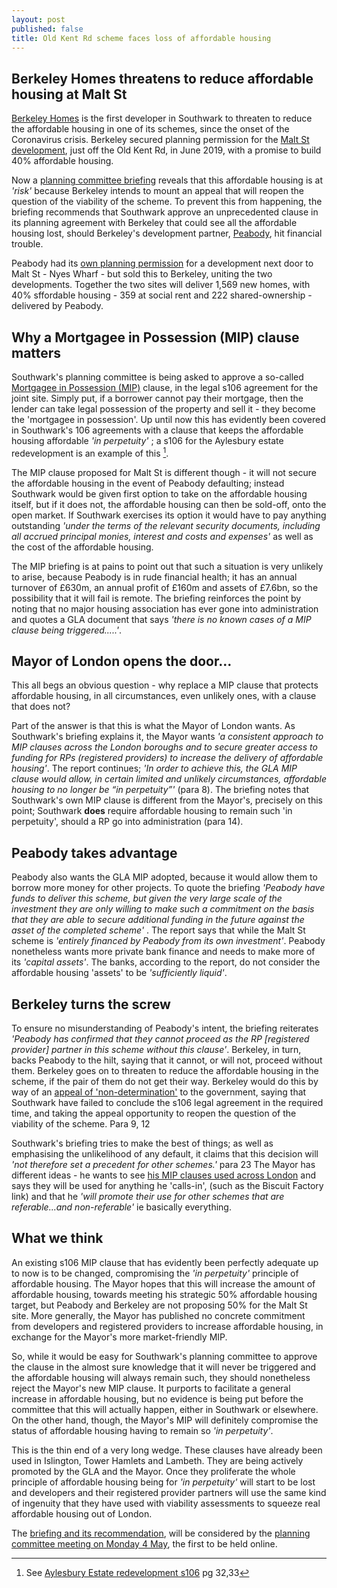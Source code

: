 ```yaml
---
layout: post
published: false
title: Old Kent Rd scheme faces loss of affordable housing
---
```

## Berkeley Homes threatens to reduce affordable housing at Malt St

[Berkeley Homes](http://www.berkeley-oldkentroad.co.uk/) is the first developer in Southwark to threaten to reduce the affordable housing in one of its schemes, since the onset of the Coronavirus crisis.  Berkeley secured planning permission for the [Malt St development](https://planning.southwark.gov.uk/online-applications-old/simpleSearchResults.do?action=firstPage), just off the Old Kent Rd, in June 2019, with a promise to build 40% affordable housing.  

Now a [planning committee briefing](http://moderngov.southwark.gov.uk/documents/s88488/Report%20Mortgagee%20in%20possession%20S106%20clause-%20Malt%20Street%20redevelopment.pdf) reveals that this affordable housing is at _'risk'_  because Berkeley intends to mount an appeal that will reopen the question of the viability of the scheme.  To prevent this from happening, the briefing recommends that Southwark approve an unprecedented clause in its planning agreement with Berkeley that could see all the affordable housing lost, should Berkeley's development partner, [Peabody](https://www.peabodysales.co.uk/blog/future-developments-sales-launches/peabody-secure-deal-to-deliver-224-new-shared-ownership-homes-in-southwark-in-collaboration-with-berkeley-homes/), hit financial trouble.

Peabody had its [own planning permission](http://moderngov.southwark.gov.uk/documents/s77120/Item%203%20-%20Report%2017AP4596.pdf) for a development next door to Malt St - Nyes Wharf - but sold this to Berkeley, uniting the two developments.  Together the two sites will deliver 1,569 new homes, with 40% sffordable housing - 359 at social rent and 222 shared-ownership - delivered by Peabody.

## Why a Mortgagee in Possession (MIP) clause matters

Southwark's planning committee is being asked to approve a so-called [Mortgagee in Possession (MIP)](https://www.oxfordreference.com/view/10.1093/oi/authority.20110803100211114) clause, in the legal s106 agreement for the joint site.  Simply put, if a borrower cannot pay their mortgage, then the lender can take legal possession of the property and sell it - they become the 'mortgagee in possession'.  Up until now this has evidently been covered in Southwark's 106 agreements with a clause that keeps the affordable housing affordable _'in perpetuity'_ ; a s106 for the Aylesbury estate redevelopment is an example of this [^1].

The MIP clause proposed for Malt St is different though - it will not secure the affordable housing in the event of Peabody defaulting; instead Southwark would be given first option to take on the affordable housing itself, but if it does not, the affordable housing can then be sold-off, onto the open market.  If Southwark exercises its option it would have to pay anything outstanding _'under the terms of the relevant security documents, including all accrued principal monies, interest and costs and expenses'_ as well as the cost of the affordable housing. 

The MIP briefing is at pains to point out that such a situation is very unlikely to arise, because Peabody is in rude financial health; it has an annual turnover of £630m, an annual profit of £160m and assets of £7.6bn, so the possibility that it will fail is remote.  The briefing reinforces the point by noting that no major housing association has ever gone into administration and quotes a GLA document that says _'there is no known cases of a MIP clause being triggered.....'_.

## Mayor of London opens the door...

This all begs an obvious question - why replace a MIP clause that protects affordable housing, in all circumstances, even unlikely ones, with a clause that does not?  

Part of the answer is that this is what the Mayor of London wants.  As Southwark's briefing explains it, the Mayor wants  _'a consistent approach to MIP clauses across the London boroughs and to secure greater access to funding for RPs (registered providers) to increase the delivery of affordable housing'_.  The report continues; _'In order to achieve this, the GLA MIP clause would allow, in certain limited and unlikely circumstances, affordable housing to no longer be “in perpetuity”'_ (para 8).  The briefing notes that Southwark's own MIP clause is different from the Mayor's, precisely on this point; Southwark **does** require affordable housing to remain such 'in perpetuity', should a RP go into administration (para 14). 

## Peabody takes advantage

Peabody also wants the GLA MIP adopted, because it would allow them to borrow more money for other projects.  To quote the briefing _'Peabody have funds to deliver this scheme, but given the very large scale of the investment they are only willing to make such a commitment on the basis that they are able to secure additional funding in the future against the asset of the completed scheme'_ .  The report says that while the Malt St scheme is _'entirely financed by Peabody from its own investment'_.  Peabody nonetheless wants more private bank finance and needs to make more of its _'capital assets'_. The banks, according to the report, do not consider the affordable housing 'assets' to be _'sufficiently liquid'_.

## Berkeley turns the screw

To ensure no misunderstanding of Peabody's intent, the briefing reiterates _'Peabody has confirmed that they cannot proceed as the RP [registered provider] partner in this scheme without this clause'_. Berkeley, in turn, backs Peabody to the hilt, saying that it cannot, or will not, proceed without them. Berkeley goes on to threaten to reduce the affordable housing in the scheme, if the pair of them do not get their way.  Berkeley would do this by way of an [appeal of 'non-determination'](https://www.planningportal.co.uk/info/200232/planning_applications/58/the_decision-making_process/8) to the government, saying that Southwark have failed to conclude the s106 legal agreement in the required time, and taking the appeal opportunity to reopen the question of the viability of the scheme.    Para 9, 12

Southwark's briefing tries to make the best of things; as well as emphasising the unlikelihood of any default, it claims that this decision will _'not therefore set a precedent for other schemes.'_ para 23  The Mayor has different ideas - he wants to see [his MIP clauses used across London](https://www.housing.org.uk/globalassets/files/resource-files/gla_practice_note_mortgagee_in_possession_january_2019.pdf) and says they will be used for anything he 'calls-in', (such as the Biscuit Factory link) and that he _'will promote their use for other schemes that are referable...and non-referable'_ ie basically everything.

## What we think

An existing s106 MIP clause that has evidently been perfectly adequate up to now is to be changed, compromising the _'in perpetuity'_ principle of affordable housing.  The Mayor hopes that this will increase the amount of affordable housing, towards meeting his strategic 50% affordable housing target, but Peabody and Berkeley are not proposing 50% for the Malt St site.  More generally, the Mayor has published no concrete commitment from developers and registered providers to increase affordable housing,  in exchange for the Mayor's more market-friendly MIP. 

So, while it would be easy for Southwark's planning committee to approve the clause in the almost sure knowledge that it will never be triggered and the affordable housing will always remain such, they should nonetheless reject the Mayor's new MIP clause. It purports to facilitate a general increase in affordable housing, but no evidence is being put before the committee that this will actually happen, either in Southwark or elsewhere.  On the other hand, though, the Mayor's MIP will definitely compromise the status of affordable housing having to remain so _'in perpetuity'_.

This is the thin end of a very long wedge.  These clauses have already been used in Islington, Tower Hamlets and Lambeth.  They are being actively promoted by the GLA and the Mayor.  Once they proliferate the whole principle of affordable housing being for _'in perpetuity'_ will start to be lost and developers and their registered provider partners will use the same kind of ingenuity that they have used with viability assessments to squeeze real affordable housing out of London.

The [briefing and its recommendation](http://moderngov.southwark.gov.uk/documents/s88488/Report%20Mortgagee%20in%20possession%20S106%20clause-%20Malt%20Street%20redevelopment.pdf), will be considered by the [planning committee meeting on Monday 4 May](http://moderngov.southwark.gov.uk/ieListDocuments.aspx?CId=119&MId=6643&Ver=4), the first to be held online.

[^1]: See [Aylesbury Estate redevelopment s106](http://planbuild.southwark.gov.uk/documents/?GetDocument=%7b%7b%7b!oF%2bbR3wNmlaiCxJPcqtGXw%3d%3d!%7d%7d%7d) pg 32,33


